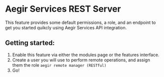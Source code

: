 Aegir Services REST Server
==========================

This feature provides some default permissions, a role, and an endpoint to get you started quikcly using Aegir Services API integration.

Getting started:
----------------

1. Enable this feature via either the modules page or the features interface.
2. Create a user you will use to perform remote operations, and assign them the role `aegir remote manager (RESTful)`
3. Go!
